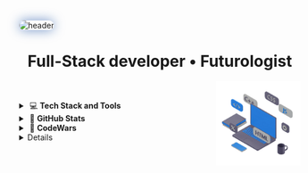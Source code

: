 <!-- <table align="center">
  <tr>
    <td> -->
<img 
    src="https://capsule-render.vercel.app/api?type=waving&height=155&color=0:0D47A1,100:1976D2&text=Viacheslav%20Zykov&textBg=false&reversal=false&fontAlignY=38&descAlign=100&descAlignY=100&animation=twinkling&fontColor=fff&fontSize=50"
    alt="header"
    style="border-radius: 14px; box-shadow: 0 0 20px rgba(13, 71, 161, 0.6);"
  />
      <h1 align="center"> Full-Stack developer • Futurologist </h1>
<!--       </td>
  </tr> -->
</table>
<picture>
    <source media="(prefers-color-scheme: dark)" srcset="assets/laptop-dblue-js-edited.gif">
    <img align="right" width="30%" src="assets/laptop-dblue-js-edited.gif">
</picture>
</br>
</br>

<details>
   <summary>
  &nbsp;💻  <strong>Tech Stack and Tools</strong>
  </summary>
  </br>
<table aligh='left'>
  <tr>
    <td align="center"><a href="https://developer.mozilla.org/en-US/docs/Web/JavaScript" target="_blank" rel="noreferrer">
    <img src="https://raw.githubusercontent.com/danielcranney/readme-generator/main/public/icons/skills/javascript-colored.svg" title="JavaScript" alt="JavaScript" width="25" height="25"/>
  </a></td>
    <td align="center"><img src="https://raw.githubusercontent.com/danielcranney/readme-generator/main/public/icons/skills/typescript-colored.svg" width="25" height="25"/></td>
    <td align="center"><img src="https://raw.githubusercontent.com/danielcranney/readme-generator/main/public/icons/skills/react-colored.svg" width="25" height="25"/></td>    
    <!-- <td align="center"><img src="https://raw.githubusercontent.com/danielcranney/readme-generator/main/public/icons/skills/tailwindcss-colored.svg" width="25" height="25"/></td> -->
    <td align="center"><img src="https://raw.githubusercontent.com/danielcranney/readme-generator/main/public/icons/skills/html5-colored.svg" width="25" height="25"/></td>
    <td align="center"><img src="https://raw.githubusercontent.com/danielcranney/readme-generator/main/public/icons/skills/css3-colored.svg" width="25" height="25"/></td>
    <td align="center"><img src="https://raw.githubusercontent.com/danielcranney/readme-generator/main/public/icons/skills/visualstudiocode-colored.svg" width="25" height="25"/></td>
    <td align="center"><img src="https://raw.githubusercontent.com/danielcranney/readme-generator/main/public/icons/skills/vite-colored.svg" width="25" height="25"/></td>
  </tr>
    <tr>
    <td align="center">
    JavaScript
  </td>
    <td align="center">TypeScript</td>
    <td align="center">React</td>
    <td align="center">HTML5</td>
    <td align="center">CSS3</td>
    <td align="center">VS Code</td>
      <td align="center">Vite</td>
  </tr>
</table>
</details>

<details>
  <summary>
&nbsp;🔎  <strong>GitHub Stats</strong>
  </summary>
  </br>
<p align="left">
    <img alt="Total Contributions" src="https://github-readme-stats.vercel.app/api?username=ZViacheslavV&count_private=true&show_icons=true&hide_title=false&hide_rank=true&hide=prs,issues,stars&count_private=true&theme=transparent&hide_border=false" 
        height="170"
        />
  <img 
       src="https://github-readme-stats.vercel.app/api/top-langs/?username=ZViacheslavV&layout=compact&hide_border=true&theme=transparent"
       height="170"
  />
</p>
<p align='left'>
<a href="https://github.com/ZViacheslavV?tab=repositories"><img heigth='120' alt="Badge" src="https://img.shields.io/badge/dynamic/json?url=https://api.github.com/users/ZViacheslavV&query=$.public_repos&label=Public%20Repos&style=for-the-badge&logo=github&color=blue"></a>
<a href="https://github.com/ZViacheslavV?tab=repositories"><img heigth='60' alt="Badge" src="https://komarev.com/ghpvc/?username=ZViacheslavV&color=blue&style=for-the-badge&logo=github"></a>
     </p> 
</details>

<details>
   <summary>
  &nbsp;🧊  <strong>CodeWars</strong>
  </summary>
</br>
<div align="left">
<a href="https://www.codewars.com/users/ZViacheslavV"><img src="https://www.codewars.com/users/ZViacheslavV/badges/large" height='27'/>
</div>
</details>

<details>
  <summary>
&nbsp;🌐  <strong>Contacts</strong>
  </summary>
</br>
  <p align="left">
<a href="https://github.com/ZViacheslavV" target="blank"><img align="center" src="https://raw.githubusercontent.com/rahuldkjain/github-profile-readme-generator/master/src/images/icons/Social/github.svg" alt="gitname" height="30" width="40" /></a>
<a href="https://www.linkedin.com/in/viacheslav-zykov/" target="blank"><img align="center" src="https://raw.githubusercontent.com/rahuldkjain/github-profile-readme-generator/master/src/images/icons/Social/linked-in-alt.svg" alt="inname" height="30" width="40" /></a>
</p>
</details>


